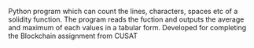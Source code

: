 Python program which can count the lines, characters, spaces etc of a solidity function. The program reads the fuction and outputs the average and maximum of each values in a tabular form.
Developed for completing the Blockchain assignment from CUSAT
